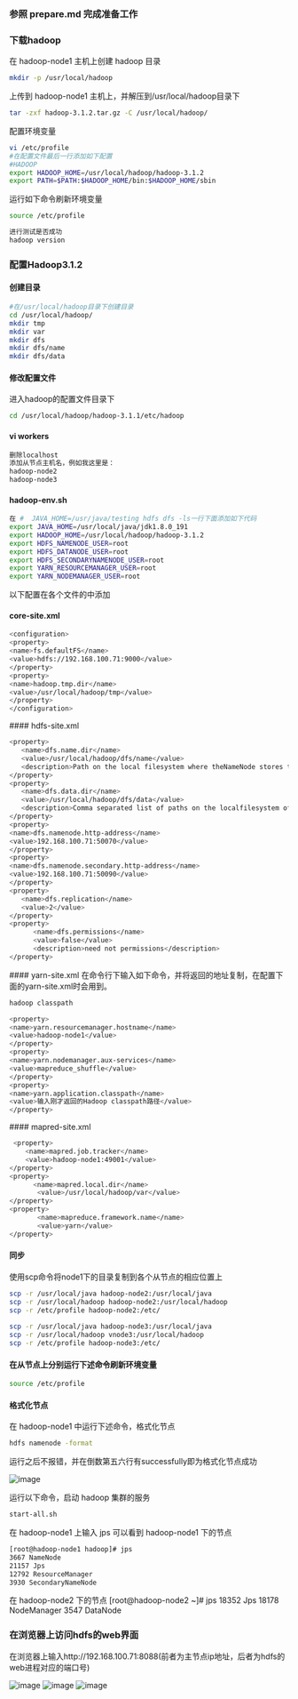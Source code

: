 ### 参照 prepare.md 完成准备工作

### 下载hadoop
在 hadoop-node1 主机上创建 hadoop 目录
``` bash
mkdir -p /usr/local/hadoop
```
上传到 hadoop-node1 主机上，并解压到/usr/local/hadoop目录下
``` bash
tar -zxf hadoop-3.1.2.tar.gz -C /usr/local/hadoop/
```
配置环境变量
``` bash
vi /etc/profile
#在配置文件最后一行添加如下配置
#HADOOP
export HADOOP_HOME=/usr/local/hadoop/hadoop-3.1.2
export PATH=$PATH:$HADOOP_HOME/bin:$HADOOP_HOME/sbin
``` 
运行如下命令刷新环境变量
``` bash
source /etc/profile
```
``` bash
进行测试是否成功
hadoop version
```

### 配置Hadoop3.1.2
#### 创建目录
``` bash
#在/usr/local/hadoop目录下创建目录
cd /usr/local/hadoop/
mkdir tmp     
mkdir var  
mkdir dfs  
mkdir dfs/name  
mkdir dfs/data  
```

#### 修改配置文件
进入hadoop的配置文件目录下
``` bash
cd /usr/local/hadoop/hadoop-3.1.1/etc/hadoop
```

#### vi workers
``` bash
删除localhost
添加从节点主机名，例如我这里是：
hadoop-node2
hadoop-node3
```

#### hadoop-env.sh
``` bash
在 #  JAVA_HOME=/usr/java/testing hdfs dfs -ls一行下面添加如下代码
export JAVA_HOME=/usr/local/java/jdk1.8.0_191
export HADOOP_HOME=/usr/local/hadoop/hadoop-3.1.2
export HDFS_NAMENODE_USER=root
export HDFS_DATANODE_USER=root
export HDFS_SECONDARYNAMENODE_USER=root
export YARN_RESOURCEMANAGER_USER=root
export YARN_NODEMANAGER_USER=root
```

以下配置在各个文件的<configuration></configuration>中添加
#### core-site.xml
``` bash
<configuration>
<property>
<name>fs.defaultFS</name>
<value>hdfs://192.168.100.71:9000</value>
</property>
<property>
<name>hadoop.tmp.dir</name>
<value>/usr/local/hadoop/tmp</value>
</property>
</configuration>
```

#### hdfs-site.xml
``` bash
<property>
   <name>dfs.name.dir</name>
   <value>/usr/local/hadoop/dfs/name</value>
   <description>Path on the local filesystem where theNameNode stores the namespace and transactions logs persistently.</description>
</property>
<property>
   <name>dfs.data.dir</name>
   <value>/usr/local/hadoop/dfs/data</value>
   <description>Comma separated list of paths on the localfilesystem of a DataNode where it should store its blocks.</description>
</property>
<property>
<name>dfs.namenode.http-address</name>
<value>192.168.100.71:50070</value>
</property>
<property>
<name>dfs.namenode.secondary.http-address</name>
<value>192.168.100.71:50090</value>
</property>
<property>
   <name>dfs.replication</name>
   <value>2</value>
</property> 
<property>
      <name>dfs.permissions</name>
      <value>false</value>
      <description>need not permissions</description>
</property>
```

#### yarn-site.xml
在命令行下输入如下命令，并将返回的地址复制，在配置下面的yarn-site.xml时会用到。
``` bash
hadoop classpath
```
``` bash
<property>
<name>yarn.resourcemanager.hostname</name>
<value>hadoop-node1</value>
</property>
<property>
<name>yarn.nodemanager.aux-services</name>
<value>mapreduce_shuffle</value>
</property>
<property>
<name>yarn.application.classpath</name>
<value>输入刚才返回的Hadoop classpath路径</value>
</property>
```

#### mapred-site.xml
``` bash
 <property>
    <name>mapred.job.tracker</name>
    <value>hadoop-node1:49001</value>
</property>
<property>
      <name>mapred.local.dir</name>
       <value>/usr/local/hadoop/var</value>
</property>
<property>
       <name>mapreduce.framework.name</name>
       <value>yarn</value>
</property>
```

#### 同步
使用scp命令将node1下的目录复制到各个从节点的相应位置上
``` bash
scp -r /usr/local/java hadoop-node2:/usr/local/java
scp -r /usr/local/hadoop hadoop-node2:/usr/local/hadoop
scp -r /etc/profile hadoop-node2:/etc/
 
scp -r /usr/local/java hadoop-node3:/usr/local/java
scp -r /usr/local/hadoop vnode3:/usr/local/hadoop
scp -r /etc/profile hadoop-node3:/etc/
```

#### 在从节点上分别运行下述命令刷新环境变量
``` bash
source /etc/profile
```

#### 格式化节点
在 hadoop-node1 中运行下述命令，格式化节点
``` bash
hdfs namenode -format
```
运行之后不报错，并在倒数第五六行有successfully即为格式化节点成功

![image](https://github.com/yuanyaru/hadoop/blob/master/images/start-hadoop.jpg)

运行以下命令，启动 hadoop 集群的服务
``` bash
start-all.sh
```

在 hadoop-node1 上输入 jps 可以看到 hadoop-node1 下的节点
``` bash
[root@hadoop-node1 hadoop]# jps
3667 NameNode
21157 Jps
12792 ResourceManager
3930 SecondaryNameNode
```
在 hadoop-node2 下的节点
[root@hadoop-node2 ~]# jps
18352 Jps
18178 NodeManager
3547 DataNode

### 在浏览器上访问hdfs的web界面
在浏览器上输入http://192.168.100.71:8088(前者为主节点ip地址，后者为hdfs的web进程对应的端口号)

![image](https://github.com/yuanyaru/hadoop/blob/master/images/8088.jpg)
![image](https://github.com/yuanyaru/hadoop/blob/master/images/50070.jpg)
![image](https://github.com/yuanyaru/hadoop/blob/master/images/50090.jpg)
